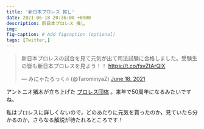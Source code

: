 ```yaml
---
title: '新日本プロレス 推し'
date: 2021-06-18 20:36:00 +0900
description: 新日本プロレス 推し
img: 
fig-caption: # Add figcaption (optional)
tags: [Twitter,]
---
```


<blockquote class="twitter-tweet"><p lang="ja" dir="ltr">新日本プロレスの試合を見て元気が出て司法試験に合格しました。受験生の皆も新日本プロレスを見よう！！ <a href="https://t.co/fsvZtArQlX">https://t.co/fsvZtArQlX</a></p>&mdash; みにゃたろっく🔥 (@TarominyaZ) <a href="https://twitter.com/TarominyaZ/status/1405851824117018631?ref_src=twsrc%5Etfw">June 18, 2021</a></blockquote> <script async src="https://platform.twitter.com/widgets.js" charset="utf-8"></script>

アントニオ猪木が立ち上げた [プロレス団体]( https://www.njpw.co.jp/ ) 。来年で50周年になるみたいですね。

私はプロレスに詳しくないので，どのあたりに元気を貰ったのか，見ていたら分かるのか，さらなる解説が待たれるところです！